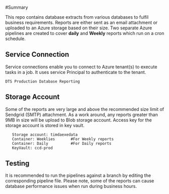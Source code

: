 
#Summary

This repo contains database extracts from various databases to fulfil business requirements. Reports are either sent as an email attachment or uploaded to an Azure storage based on their size. Two separate Azure pipelines are created to cover **daily** and **Weekly** reports which run on a cron schedule.

## Service Connection
Service connections enable you to connect to Azure tenant(s) to execute tasks in a job. It uses service Principal to authenticate to the tenant.
    
    DTS Production Database Reporting

## Storage Account
Some of the reports are very large and above the recommended size limit of Sendgrid (SMTP) attachment. As a work around, any reports greater than 9MB in size will be upload to Blob storage account. Access key for the storage account is stored in key vault. 
      
       Storage account: timdaexedata
       Container: Weeklies       #For Weekly reports
       Container: Daily          #For Daily reports
       KeyVault: ccd-prod

## Testing

It is recommended to run the pipelines against a branch by editing the corresponding pipeline file. Please note, some of the reports can cause database performance issues when run during business hours.